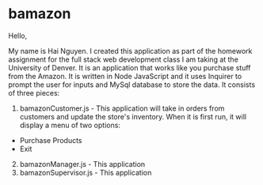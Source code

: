 # bamazon

Hello,

My name is Hai Nguyen. I created this application as part of the homework assignment for the full stack web development class I am taking at the University of Denver. It is an application that works like you purchase stuff from the Amazon. It is written in Node JavaScript and it uses Inquirer to prompt the user for inputs and MySql database to store the data. It consists of three pieces:

1. bamazonCustomer.js - This application will take in orders from customers and update the store's inventory. When it is first run, it will display a menu of two options:
* Purchase Products
* Exit
2. bamazonManager.js - This application 
3. bamazonSupervisor.js - This application 
